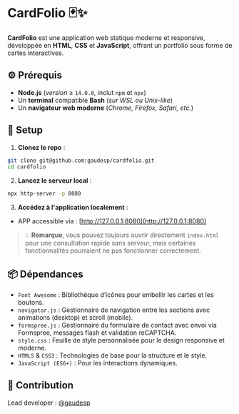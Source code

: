 # CardFolio 🃏✨
**CardFolio** est une application web statique moderne et responsive, développée en **HTML**, **CSS** et **JavaScript**, offrant un portfolio sous forme de cartes interactives.

## ⚙️ Prérequis
- **Node.js** (*version* ≥ `14.0.0`, inclut `npm` et `npx`)
- Un **terminal** compatible **Bash** (*sur WSL ou Unix-like*)
- Un **navigateur web moderne** (*Chrome, Firefox, Safari, etc.*)

## 🚀 Setup
1. **Clonez le repo** :
```bash
git clone git@github.com:gaudesp/cardfolio.git
cd cardfolio
```

2. **Lancez le serveur local** :
```bash
npx http-server -p 8080
```

3. **Accédez à l'application localement** :
- APP accessible via : [http://127.0.0.1:8080](http://127.0.0.1:8080)

> 💡 **Remarque**, vous pouvez toujours ouvrir directement `index.html` pour une consultation rapide sans serveur, mais certaines fonctionnalités pourraient ne pas fonctionner correctement.

## 📦 Dépendances
- `Font Awesome` : Bibliothèque d’icônes pour embellir les cartes et les boutons.
- `navigator.js` : Gestionnaire de navigation entre les sections avec animations (desktop) et scroll (mobile).
- `formspree.js` : Gestionnaire du formulaire de contact avec envoi via Formspree, messages flash et validation reCAPTCHA.
- `style.css` : Feuille de style personnalisée pour le design responsive et moderne.
- `HTML5` & `CSS3` : Technologies de base pour la structure et le style.
- `JavaScript (ES6+)` : Pour les interactions dynamiques.

## 🤝 Contribution
Lead developer : [@gaudesp](https://github.com/gaudesp)
